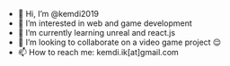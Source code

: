 - 👋 Hi, I’m @kemdi2019
- 👀 I’m interested in web and game development
- 🌱 I’m currently learning unreal and react.js
- 💞️ I’m looking to collaborate on a video game project 😌
- 📫 How to reach me: kemdi.ik[at]gmail.com

<!---
kemdi2019/kemdi2019 is a ✨ special ✨ repository because its `README.md` (this file) appears on your GitHub profile.
You can click the Preview link to take a look at your changes.
--->
